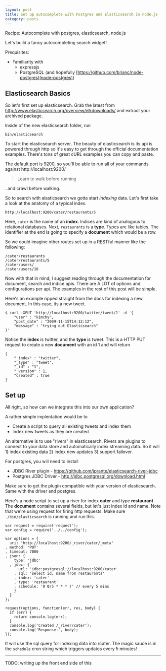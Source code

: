```yaml
---
layout: post
title: Set up autocomplete with Postgres and Elasticsearch in node.js
category: posts
---
```


Recipe: Autocomplete with postgres, elasticsearch, node.js


Let's build a fancy autocompleting search widget!

Prequisites:
* Familiarity with
  * expressjs
  * PostgreSQL (and hopefully [https://github.com/brianc/node-postgres](node-postgres))

Elasticsearch Basics
--------------------

So let's first set up elasticsearch. Grab the latest from 
http://www.elasticsearch.org/overview/elkdownloads/ and extract your archived package.

Inside of the new elasticsearch folder, run

```
bin/elasticsearch
```

To start the elasticsearch server. The beauty of elasticsearch is 
its api is powered through http so it's easy to get through the 
official documentation examples. There's tons of great cURL examples
you can copy and paste. 

The default port is 9200, so you'll be able to run all of your 
commands against http://localhost:9200/

> Learn to walk before running

..and crawl before walking.

So to search with elasticsearch we gotta start _indexing_ data. Let's 
first take a look at the anatomy of a typical index.

```
http://localhost:9200/cater/restaurants/5
```

Here, `cater` is the name of an **index**. Indices are kind of analogous
to relational databases. Next, `restaurants` is a **type**. Types are like
tables. The identifier at the end is going to specify a **document** which would be a row.

So we could imagine other routes set up in a RESTful manner like the 
following:

```
/cater/restaurants
/cater/restaurants/5
/cater/users/
/cater/users/10
```

Now with that in mind, I suggest reading through the documentation for 
document, search and indice apis. There are A LOT of options and 
configurations per api. The examples in the rest of this post will be 
simple.

Here's an example ripped straight from the docs for indexing a new document. In this case, its a new tweet.

```
$ curl -XPUT 'http://localhost:9200/twitter/tweet/1' -d '{
    "user" : "kimchy",
    "post_date" : "2009-11-15T14:12:12",
    "message" : "trying out Elasticsearch"
}'
```

Notice the **index** is twitter, and the **type** is tweet. This is a 
HTTP PUT request to create a new **document** with an id 1 and will return 

```
{
    "_index" : "twitter",
    "_type" : "tweet",
    "_id" : "1",
    "_version" : 1,
    "created" : true
}
```

Set up 
------

All right, so how can we integrate this into our own application?

A rather simple implentation would be to

  * Create a script to query all existing tweets and index them
  * Index new tweets as they are created

An alternative is to use "rivers" in elasticsearch. Rivers are 
plugins to connect to your data store and automatically index streaming
data. So it will 1) index existing data 2) index new updates 3) support 
failover.

For postgres, you will need to install

 * JDBC River plugin - https://github.com/jprante/elasticsearch-river-jdbc
 * Postgres JDBC Driver - http://jdbc.postgresql.org/download.html

Make sure to get the plugin compatible with your version of elasticsearch. Same with the driver and postgres.

Here's a node script to set up a river for index **cater** and type
**restaurant**. The **document** contains several fields, but let's 
just index id and name. Note that we're using request for firing 
http requests. Make sure `./bin/elasticsearch` is running and run this.

```
var request = require('request');
var config = require('../../config');

var options = {
  uri: 'http://localhost:9200/_river/cater/_meta'
, method: 'PUT'
, timeout: 7000
, json: {
    type: 'jdbc'
  , jdbc: {
      url: 'jdbc:postgresql://localhost:9200/cater'
    , sql: 'select id, name from restaurants'
    , index: 'cater'
    , type: 'restaurant'
    , schedule: '0 0/5 * * * ?' // every 5 mins
    }
  }
};

request(options, function(err, res, body) {
  if (err) {
    return console.log(err);
  }
  console.log('Created /_river/cater');
  console.log('Response:', body);
});
```

It will use the sql query for indexing data into /cater. The magic sauce 
is in the `schedule` cron string which triggers updates every 5 minutes!

-------------------

TODO: writing up the front end side of this